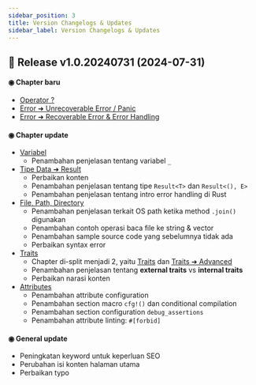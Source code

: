 ```yaml
---
sidebar_position: 3
title: Version Changelogs & Updates
sidebar_label: Version Changelogs & Updates
---
```


## 📝 Release v1.0.20240731 (2024-07-31)

#### ◉ Chapter baru

- [Operator ?](/basic/operator-tanda-tanya)
- [Error ➜ Unrecoverable Error / Panic](/basic/unrecoverable-panic-error)
- [Error ➜ Recoverable Error & Error Handling](/basic/recoverable-error-handling)

#### ◉ Chapter update

- [Variabel](/basic/variabel)
    - Penambahan penjelasan tentang variabel `_`
- [Tipe Data ➜ Result](/basic/result-type)
    - Perbaikan konten
    - Penambahan penjelasan tentang tipe `Result<T>` dan `Result<(), E>`
    - Penambahan penjelasan tentang intro error handling di Rust
- [File, Path, Directory](/basic/file-path-directory)
    - Penambahan penjelasan terkait OS path ketika method `.join()` digunakan
    - Penambahan contoh operasi baca file ke string & vector
    - Penambahan sample source code yang sebelumnya tidak ada
    - Perbaikan syntax error
- [Traits](/basic/traits)
    - Chapter di-split menjadi 2, yaitu [Traits](/basic/traits) dan [Traits ➜ Advanced](/basic/advanced-traits)
    - Penambahan penjelasan tentang **external traits** vs **internal traits**
    - Perbaikan narasi konten
- [Attributes](/basic/attributes)
    - Penambahan attribute configuration
    - Penambahan section macro `cfg!()` dan conditional compilation
    - Penambahan section configuration `debug_assertions`
    - Penambahan attribute linting: `#[forbid]`

#### ◉ General update

- Peningkatan keyword untuk keperluan SEO
- Perubahan isi konten halaman utama
- Perbaikan typo
